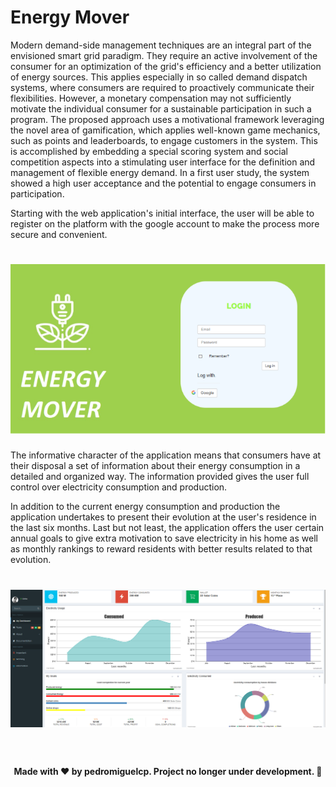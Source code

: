 <h1> Energy Mover </h1>

<p> Modern demand-side management techniques are an integral part of the envisioned smart grid paradigm. They require an active involvement of the consumer for an optimization of the grid's efficiency and a better utilization of energy sources. This applies especially in so called demand dispatch systems, where consumers are required to proactively communicate their flexibilities. However, a monetary compensation may not sufficiently motivate the individual consumer for a sustainable participation in such a program. The proposed approach uses a motivational framework leveraging the novel area of gamification, which applies well-known game mechanics, such as points and leaderboards, to engage customers in the system. This is accomplished by embedding a special scoring system and social competition aspects into a stimulating user interface for the definition and management of flexible energy demand. In a first user study, the system showed a high user acceptance and the potential to engage consumers in participation.</p>

<p> Starting with the web application's initial interface, the user will be able to register on the platform with the google account to make the process more secure and convenient.</p>


<h1 align="center">
    <img alt="LogIn" title="LogIn" src="LogIn.PNG" />
</h1>



<p> The informative character of the application means that consumers have at their disposal a set of information about their energy consumption in a detailed and organized way. The information provided gives the user full control over electricity consumption and production.</p>

<p> In addition to the current energy consumption and production the application undertakes to present their evolution at the user's residence in the last six months. Last but not least, the application offers the user certain annual goals to give extra motivation to save electricity in his home as well as monthly rankings to reward residents with better results related to that evolution.</p>


<h1 align="center">
    <img alt="App" title="App" src="App.PNG" />
</h1>



<br>
<h4 align="center">
    Made with ❤ by pedromiguelcp. Project no longer under development. 🏁
</h4>
